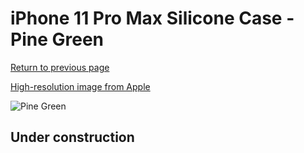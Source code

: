 # iPhone 11 Pro Max Silicone Case - Pine Green

[Return to previous page](/iphone_11)

[High-resolution image from Apple](https://store.storeimages.cdn-apple.com/8756/as-images.apple.com/is/MX012?wid=4500&hei=4500&fmt=png)

<div style="width: 512px"><img src="/almost_uncompressed/MX012.webp" alt="Pine Green"></div>

## Under construction
